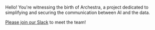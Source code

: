 Hello! You're witnessing the birth of Archestra, a project dedicated to simplifying and securing the communication between AI and the data.

[Please join our Slack](https://join.slack.com/t/archestracommunity/shared_invite/zt-39yk4skox-zBF1NoJ9u4t59OU8XxQChg) to meet the team!
